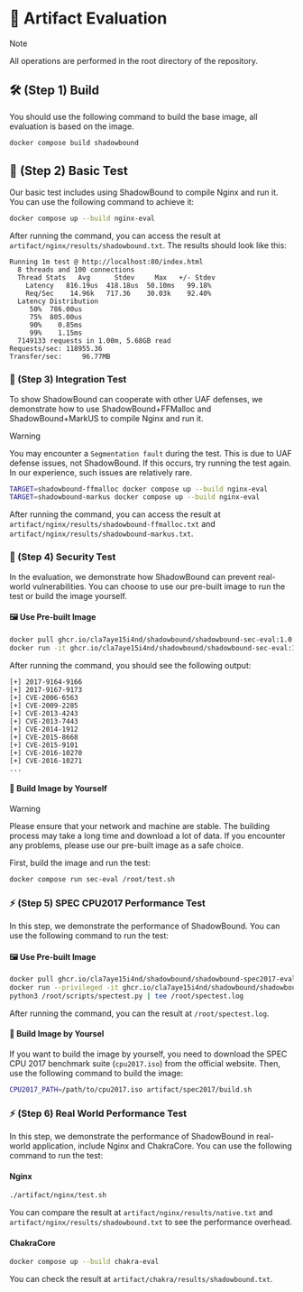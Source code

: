 # 📜 Artifact Evaluation

> [!NOTE]
> All operations are performed in the root directory of the repository.

## 🛠️ (Step 1) Build

You should use the following command to build the base image, all evaluation is based on the image.

```bash
docker compose build shadowbound
```

## 🧪 (Step 2) Basic Test

Our basic test includes using ShadowBound to compile Nginx and run it. You can use the following command to achieve it:

```bash
docker compose up --build nginx-eval
```

After running the command, you can access the result at `artifact/nginx/results/shadowbound.txt`. The results should look like this:

```
Running 1m test @ http://localhost:80/index.html
  8 threads and 100 connections
  Thread Stats   Avg      Stdev     Max   +/- Stdev
    Latency   816.19us  418.18us  50.10ms   99.18%
    Req/Sec    14.96k   717.36    30.03k    92.40%
  Latency Distribution
     50%  786.00us
     75%  805.00us
     90%    0.85ms
     99%    1.15ms
  7149133 requests in 1.00m, 5.68GB read
Requests/sec: 118955.36
Transfer/sec:     96.77MB
```

### 🔗 (Step 3) Integration Test

To show ShadowBound can cooperate with other UAF defenses, we demonstrate how to use ShadowBound+FFMalloc and ShadowBound+MarkUS to compile Nginx and run it.

> [!WARNING]
> You may encounter a `Segmentation fault` during the test. This is due to UAF defense issues, not ShadowBound. If this occurs, try running the test again. In our experience, such issues are relatively rare.

```bash
TARGET=shadowbound-ffmalloc docker compose up --build nginx-eval
TARGET=shadowbound-markus docker compose up --build nginx-eval
```

After running the command, you can access the result at `artifact/nginx/results/shadowbound-ffmalloc.txt` and `artifact/nginx/results/shadowbound-markus.txt`.

### 🔐 (Step 4) Security Test

In the evaluation, we demonstrate how ShadowBound can prevent real-world vulnerabilities. You can choose to use our pre-built image to run the test or build the image yourself.

#### 🖼️ Use Pre-built Image

```bash
docker pull ghcr.io/cla7aye15i4nd/shadowbound/shadowbound-sec-eval:1.0.0
docker run -it ghcr.io/cla7aye15i4nd/shadowbound/shadowbound-sec-eval:1.0.0 /root/test.sh
```

After running the command, you should see the following output:

```shell
[+] 2017-9164-9166
[+] 2017-9167-9173
[+] CVE-2006-6563
[+] CVE-2009-2285
[+] CVE-2013-4243
[+] CVE-2013-7443
[+] CVE-2014-1912
[+] CVE-2015-8668
[+] CVE-2015-9101
[+] CVE-2016-10270
[+] CVE-2016-10271
...
```

#### 🔨 Build Image by Yourself

> [!WARNING]
> Please ensure that your network and machine are stable. The building process may take a long time and download a lot of data. 
> If you encounter any problems, please use our pre-built image as a safe choice.

First, build the image and run the test:

```bash
docker compose run sec-eval /root/test.sh
```

### ⚡ (Step 5) SPEC CPU2017 Performance Test

In this step, we demonstrate the performance of ShadowBound. You can use the following command to run the test:

#### 🖼️ Use Pre-built Image

```bash
docker pull ghcr.io/cla7aye15i4nd/shadowbound/shadowbound-spec2017-eval:1.0.0
docker run --privileged -it ghcr.io/cla7aye15i4nd/shadowbound/shadowbound-spec2017-eval:1.0.0 /bin/bash
python3 /root/scripts/spectest.py | tee /root/spectest.log
```

After running the command, you can the result at `/root/spectest.log`.

#### 🔨 Build Image by Yoursel

If you want to build the image by yourself, you need to download the SPEC CPU 2017 benchmark suite (`cpu2017.iso`) from the official website. Then, use the following command to build the image:

```bash
CPU2017_PATH=/path/to/cpu2017.iso artifact/spec2017/build.sh
```

### ⚡ (Step 6) Real World Performance Test

In this step, we demonstrate the performance of ShadowBound in real-world application, include Nginx and ChakraCore. You can use the following command to run the test:

#### Nginx

```bash
./artifact/nginx/test.sh 
```

You can compare the result at `artifact/nginx/results/native.txt` and `artifact/nginx/results/shadowbound.txt` to see the performance overhead.

#### ChakraCore

```bash
docker compose up --build chakra-eval
```

You can check the result at `artifact/chakra/results/shadowbound.txt`.

